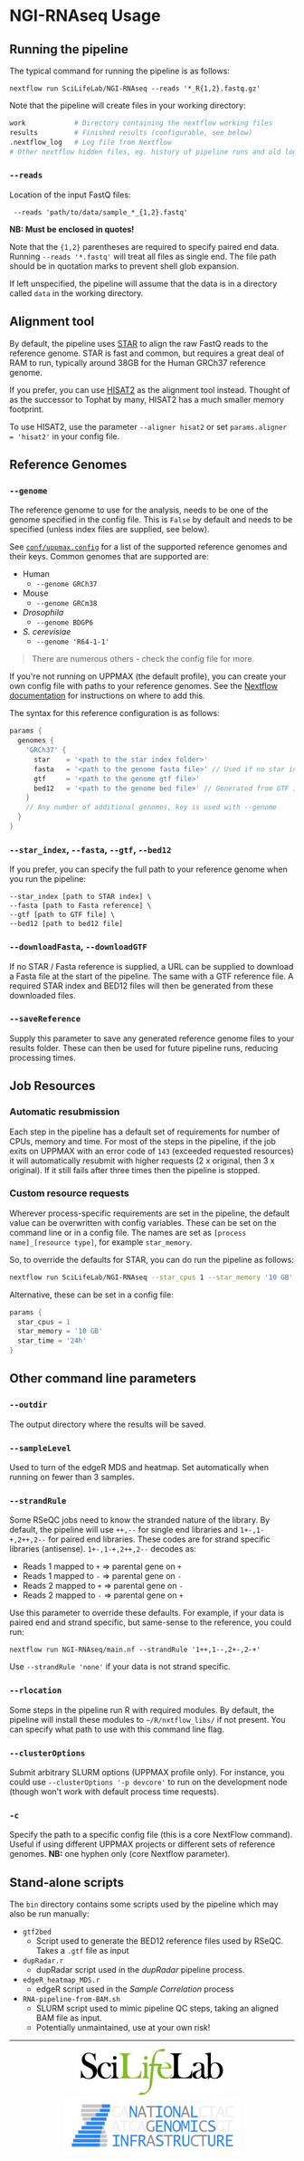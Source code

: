 # NGI-RNAseq Usage

## Running the pipeline
The typical command for running the pipeline is as follows:
```
nextflow run SciLifeLab/NGI-RNAseq --reads '*_R{1,2}.fastq.gz'
```

Note that the pipeline will create files in your working directory:

```bash
work            # Directory containing the nextflow working files
results         # Finished results (configurable, see below)
.nextflow_log   # Log file from Nextflow
# Other nextflow hidden files, eg. history of pipeline runs and old logs.
```

### `--reads`
Location of the input FastQ files:
```
 --reads 'path/to/data/sample_*_{1,2}.fastq'
```

**NB: Must be enclosed in quotes!**

Note that the `{1,2}` parentheses are required to specify paired end data. Running `--reads '*.fastq'` will treat
all files as single end. The file path should be in quotation marks to prevent shell glob expansion.

If left unspecified, the pipeline will assume that the data is in a directory called `data` in the working directory.

## Alignment tool
By default, the pipeline uses [STAR](https://github.com/alexdobin/STAR) to align the raw FastQ reads
to the reference genome. STAR is fast and common, but requires a great deal of RAM to run, typically
around 38GB for the Human GRCh37 reference genome.

If you prefer, you can use [HISAT2](https://ccb.jhu.edu/software/hisat2/index.shtml) as the
alignment tool instead. Thought of as the successor to Tophat by many, HISAT2 has a much smaller
memory footprint.

To use HISAT2, use the parameter `--aligner hisat2` or set `params.aligner = 'hisat2'` in your config file.

## Reference Genomes

### `--genome`
The reference genome to use for the analysis, needs to be one of the genome specified in the config file. This is `False` by default and needs to be specified (unless index files are supplied, see below).

See [`conf/uppmax.config`](conf/uppmax.config) for a list of the supported reference genomes
and their keys. Common genomes that are supported are:

* Human
  * `--genome GRCh37`
* Mouse
  * `--genome GRCm38`
* _Drosophila_
  * `--genome BDGP6`
* _S. cerevisiae_
  * `--genome 'R64-1-1'`

> There are numerous others - check the config file for more.

If you're not running on UPPMAX (the default profile), you can create your own config
file with paths to your reference genomes.
See the [Nextflow documentation](https://www.nextflow.io/docs/latest/config.html)
for instructions on where to add this.

The syntax for this reference configuration is as follows:

```groovy
params {
  genomes {
    'GRCh37' {
      star    = '<path to the star index folder>'
      fasta   = '<path to the genome fasta file>' // Used if no star index given
      gtf     = '<path to the genome gtf file>'
      bed12   = '<path to the genome bed file>' // Generated from GTF if not given
    }
    // Any number of additional genomes, key is used with --genome
  }
}
```

### `--star_index`, `--fasta`, `--gtf`, `--bed12`
If you prefer, you can specify the full path to your reference genome when you run the pipeline:

```
--star_index [path to STAR index] \
--fasta [path to Fasta reference] \
--gtf [path to GTF file] \
--bed12 [path to bed12 file]
```

### `--downloadFasta`, `--downloadGTF`
If no STAR / Fasta reference is supplied, a URL can be supplied to download a Fasta file
at the start of the pipeline. The same with a GTF reference file. A required STAR index
and BED12 files will then be generated from these downloaded files.

### `--saveReference`
Supply this parameter to save any generated reference genome files to your results folder.
These can then be used for future pipeline runs, reducing processing times.

## Job Resources
### Automatic resubmission
Each step in the pipeline has a default set of requirements for number of CPUs,
memory and time. For most of the steps in the pipeline, if the job exits
on UPPMAX with an error code of `143` (exceeded requested resources) it will
automatically resubmit with higher requests (2 x original, then 3 x original).
If it still fails after three times then the pipeline is stopped.

### Custom resource requests
Wherever process-specific requirements are set in the pipeline, the default
value can be overwritten with config variables. These can be set on the command
line or in a config file. The names are set as `[process name]_[resource type]`,
for example `star_memory`.

So, to override the defaults for STAR, you can do run the pipeline as follows:
```bash
nextflow run SciLifeLab/NGI-RNAseq --star_cpus 1 --star_memory '10 GB' --star_time '24h'
```

Alternative, these can be set in a config file:
```groovy
params {
  star_cpus = 1
  star_memory = '10 GB'
  star_time = '24h'
}
```

## Other command line parameters
### `--outdir`
The output directory where the results will be saved.

### `--sampleLevel`
Used to turn of the edgeR MDS and heatmap. Set automatically when running on fewer than 3 samples.

### `--strandRule`
Some RSeQC jobs need to know the stranded nature of the library. By default, the pipeline will use
`++,--` for single end libraries and `1+-,1-+,2++,2--` for paired end libraries. These codes are for
strand specific libraries (antisense). `1+-,1-+,2++,2--` decodes as:

*  Reads 1 mapped to `+` => parental gene on `+`
*  Reads 1 mapped to `-` => parental gene on `-`
*  Reads 2 mapped to `+` => parental gene on `-`
*  Reads 2 mapped to `-` => parental gene on `+`

Use this parameter to override these defaults. For example, if your data is paired end and strand specific,
but same-sense to the reference, you could run:
```
nextflow run NGI-RNAseq/main.nf --strandRule '1++,1--,2+-,2-+'
```
Use `--strandRule 'none'` if your data is not strand specific.

### `--rlocation`
Some steps in the pipeline run R with required modules. By default, the pipeline will install
these modules to `~/R/nxtflow_libs/` if not present. You can specify what path to use with this
command line flag.

### `--clusterOptions`
Submit arbitrary SLURM options (UPPMAX profile only). For instance, you could use `--clusterOptions '-p devcore'`
to run on the development node (though won't work with default process time requests).

### `-c`
Specify the path to a specific config file (this is a core NextFlow command). Useful if using different UPPMAX
projects or different sets of reference genomes. **NB:** one hyphen only (core Nextflow parameter).

## Stand-alone scripts
The `bin` directory contains some scripts used by the pipeline which may also be run manually:

* `gtf2bed`
  * Script used to generate the BED12 reference files used by RSeQC. Takes a `.gtf` file as input
* `dupRadar.r`
  * dupRadar script used in the _dupRadar_ pipeline process.
* `edgeR_heatmap_MDS.r`
  * edgeR script used in the _Sample Correlation_ process
* `RNA-pipeline-from-BAM.sh`
  * SLURM script used to mimic pipeline QC steps, taking an aligned BAM file as input.
  * Potentially unmaintained, use at your own risk!


-----------------------------------------------------------------------------------------

<p align="center"><a href="http://www.scilifelab.se/" target="_blank"><img src="images/SciLifeLab_logo.png" title="SciLifeLab"></a>
<a href="https://ngisweden.scilifelab.se/" target= _blank><img src="images/NGI-final-small.png" title="NGI" style="height:100px;"></a>
</p>
